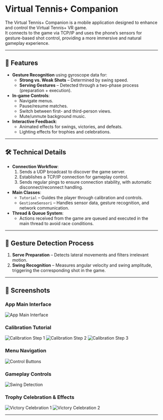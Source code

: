# Virtual Tennis+ Companion

The Virtual Tennis+ Companion is a mobile application designed to enhance and control the Virtual Tennis+ VR game.  
It connects to the game via TCP/IP and uses the phone’s sensors for gesture-based shot control, providing a more immersive and natural gameplay experience.

---

## 📱 Features
- **Gesture Recognition** using gyroscope data for:
  - **Strong vs. Weak Shots** – Determined by swing speed.
  - **Serving Gestures** – Detected through a two-phase process (preparation + execution).
- **In-game Controls**:
  - Navigate menus.
  - Pause/resume matches.
  - Switch between first- and third-person views.
  - Mute/unmute background music.
- **Interactive Feedback**:
  - Animated effects for swings, victories, and defeats.
  - Lighting effects for trophies and celebrations.

---

## 🛠 Technical Details
- **Connection Workflow**:
  1. Sends a UDP broadcast to discover the game server.
  2. Establishes a TCP/IP connection for gameplay control.
  3. Sends regular pings to ensure connection stability, with automatic disconnect/reconnect handling.
- **Main Classes**:
  - `Tutorial` – Guides the player through calibration and controls.
  - `GestioneSensori` – Handles sensor data, gesture recognition, and network communication.
- **Thread & Queue System**:
  - Actions received from the game are queued and executed in the main thread to avoid race conditions.

---

## 🏓 Gesture Detection Process
1. **Serve Preparation** – Detects lateral movements and filters irrelevant motion.
2. **Swing Recognition** – Measures angular velocity and swing amplitude, triggering the corresponding shot in the game.

---

## 📸 Screenshots

### App Main Interface
![App Main Interface](images/vt+c0.jpg)

### Calibration Tutorial
![Calibration Step 1](images/vt+c1.jpg)
![Calibration Step 2](images/vt+c2.jpg)
![Calibration Step 3](images/vt+c3.jpg)

### Menu Navigation
![Control Buttons](images/vt+c4.jpg)

### Gameplay Controls
![Swing Detection](images/vt+c5.jpg)

### Trophy Celebration & Effects
![Victory Celebration 1](images/vt+c6.jpg)
![Victory Celebration 2](images/vt+c7.jpg)

---

